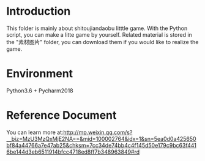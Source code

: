 # Introduction
This folder is mainly about shitoujiandaobu litttle game. With the Python script, you can make a litte game by yourself.
Related material is stored in the "素材图片" folder, you can download them if you would like to realize the game.

# Environment
Python3.6 + Pycharm2018

# Reference Document
You can learn more at:http://mp.weixin.qq.com/s?__biz=MzU3MzQxMjE2NA==&mid=100002764&idx=1&sn=5ea0d0a425650bf84a44766a7e47ab25&chksm=7cc34de74bb4c4f145d50e179c9bc63f4416be144d3eb6511914bfcc4718ed8ff7b348963849#rd
